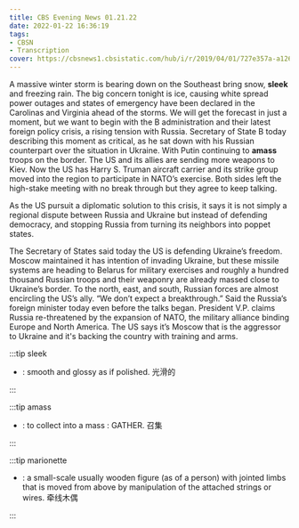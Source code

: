 ```yaml
---
title: CBS Evening News 01.21.22
date: 2022-01-22 16:36:19
tags:
- CBSN
- Transcription
cover: https://cbsnews1.cbsistatic.com/hub/i/r/2019/04/01/727e357a-a126-4138-a2c5-4d3222669d57/thumbnail/640x360/3ff2761028dc5c65cc4f07acd54bcd5c/cbsn2-logo-1920x1080.jpg
---
```

A massive winter storm is bearing down on the Southeast bring snow, **sleek** and freezing rain. The big concern tonight is ice, causing white spread power outages and states of emergency have been declared in the Carolinas and Virginia ahead of the storms. We will get the forecast in just a moment, but we want to begin with the B administration 	and their latest foreign policy crisis, a rising tension with Russia. Secretary of State B today describing this moment as critical, as he sat down with his Russian counterpart over the situation in Ukraine. With Putin continuing to **amass** troops on the border. The US and its allies are sending more weapons to Kiev. Now the US has Harry S. Truman aircraft carrier and its strike group moved into the region to participate in NATO’s exercise. Both sides left the high-stake meeting with no break through but they agree to keep talking. 

As the US pursuit a diplomatic solution to this crisis, it says it is not simply a regional dispute between Russia and Ukraine but instead of defending democracy, and stopping Russia from turning its neighbors into poppet states.

The Secretary of States said today the US is defending Ukraine’s freedom. Moscow maintained it has intention of invading Ukraine, but these missile systems are heading to Belarus for military exercises and roughly a hundred thousand Russian troops and their weaponry are already massed close to Ukraine’s border. To the north, east, and south, Russian forces are almost encircling the US’s ally. “We don’t expect a breakthrough.” Said the Russia’s foreign minister today even before the talks began. President V.P. claims Russia re-threatened by the expansion of NATO, the military alliance binding Europe and North America. The US says it’s Moscow that is the aggressor to Ukraine and it's backing the country with training and arms.  

:::tip sleek

- : smooth and glossy as if polished. 光滑的
  
:::

:::tip amass

- : to collect into a mass : GATHER. 召集
  
:::

:::tip marionette

- : a small-scale usually wooden figure (as of a person) with jointed limbs that is moved from above by manipulation of the attached strings or wires. 牵线木偶
  
:::
